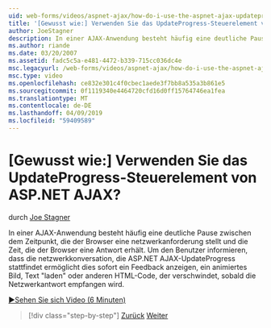 ```yaml
---
uid: web-forms/videos/aspnet-ajax/how-do-i-use-the-aspnet-ajax-updateprogress-control
title: '[Gewusst wie:] Verwenden Sie das UpdateProgress-Steuerelement von ASP.NET AJAX? | Microsoft-Dokumentation'
author: JoeStagner
description: In einer AJAX-Anwendung besteht häufig eine deutliche Pause zwischen dem Zeitpunkt, die der Browser eine netzwerkanforderung stellt und die Zeit, die der Browser eine Antwort erhält. T...
ms.author: riande
ms.date: 03/20/2007
ms.assetid: fadc5c5a-e481-4472-b339-715cc036dc4e
msc.legacyurl: /web-forms/videos/aspnet-ajax/how-do-i-use-the-aspnet-ajax-updateprogress-control
msc.type: video
ms.openlocfilehash: ce832e301c4f0cbec1aede3f7bb8a535a3b861e5
ms.sourcegitcommit: 0f1119340e4464720cfd16d0ff15764746ea1fea
ms.translationtype: MT
ms.contentlocale: de-DE
ms.lasthandoff: 04/09/2019
ms.locfileid: "59409589"
---
```

# <a name="how-do-i-use-the-aspnet-ajax-updateprogress-control"></a>[Gewusst wie:] Verwenden Sie das UpdateProgress-Steuerelement von ASP.NET AJAX?

durch [Joe Stagner](https://github.com/JoeStagner)

In einer AJAX-Anwendung besteht häufig eine deutliche Pause zwischen dem Zeitpunkt, die der Browser eine netzwerkanforderung stellt und die Zeit, die der Browser eine Antwort erhält. Um den Benutzer informieren, dass die netzwerkkonversation, die ASP.NET AJAX-UpdateProgress stattfindet ermöglicht dies sofort ein Feedback anzeigen, ein animiertes Bild, Text "laden" oder anderen HTML-Code, der verschwindet, sobald die Netzwerkantwort empfangen wird.

[&#9654;Sehen Sie sich Video (6 Minuten)](https://channel9.msdn.com/Blogs/ASP-NET-Site-Videos/how-do-i-use-the-aspnet-ajax-updateprogress-control)

> [!div class="step-by-step"]
> [Zurück](how-do-i-implement-the-incremental-page-display-pattern-using-http-get-and-post.md)
> [Weiter](how-do-i-use-the-aspnet-ajax-history-control.md)
